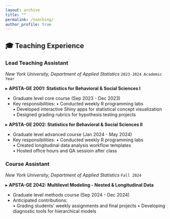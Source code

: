 ```yaml
---
layout: archive
title: ""
permalink: /teaching/
author_profile: true
---
```


## 🎓 Teaching Experience

### **Lead Teaching Assistant**  
*New York University, Department of Applied Statistics*  `2023-2024 Academic Year`

▸ **APSTA-GE 2001: Statistics for Behavioral & Social Sciences I**  
   - Graduate level core course (Sep 2023 - Dec 2023)  
   - Key responsibilities:
     • Conducted weekly R programming labs  
     • Developed interactive Shiny apps for statistical concept visualization  
     • Designed grading rubrics for hypothesis testing projects

▸ **APSTA-GE 2002: Statistics for Behavioral & Social Sciences II**  
   - Graduate level advanced course (Jan 2024 - May 2024)  
   - Key responsibilities:
     • Conducted weekly R programming labs  
     • Created longitudinal data analysis workflow templates  
     • Hosted office hours and QA sessioin after class

### **Course Assistant**  
*New York University, Department of Applied Statistics*  `Fall 2024`

▸ **APSTA-GE 2042: Multilevel Modeling - Nested & Longitudinal Data**  
   - Graduate level methods course (Sep 2024 - Dec 2024)  
   - Anticipated contributions:  
     • Grading students' weekly assignments and final projects
     • Developing diagnostic tools for hierarchical models
